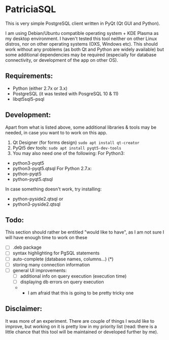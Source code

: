 PatriciaSQL
=============

This is very simple PostgreSQL client written in PyQt (Qt GUI and Python). 

I am using Debian/Ubuntu compatible operating system + KDE Plasma as my desktop environment. I haven't tested this tool neither on other Linux distros, nor on other operating systems (OXS, Windows etc). This should work without any problems (as both Qt and Python are widely available) but some additional dependencies may be required (especially for database connectivity, or development of the app on other OS).

Requirements:
---------------

- Python (either 2.7x or 3.x)
- PostgreSQL (it was tested with PosgreSQL 10 & 11)
- libqt5sql5-psql 

Development:
--------------

Apart from what is listed above, some additional libraries & tools may be needed, in case you want to to work on this app.

1. Qt Designer (for forms design) `sudo apt install qt-creator`
2. PyQt5 dev tools: `sudo apt install pyqt5-dev-tools`
3. You may also need one of the following:
   For Python3:
  * python3-pyqt5
  * python3-pyqt5.qtsql
   For Python 2.7.x:
  * python-pyqt5
  * python-pyqt5.qtsql

In case something doesn't work, try installing:
  * python-pyside2.qtsql
  or
  * python3-pyside2.qtsql

Todo:
------
This section should rather be entitled "would like to have", as I am not sure I will have enough time to work on these

 - [ ] .deb package
 - [ ] syntax highlighting for PgSQL statements
 - [ ] auto-complete (database names, columns...) (*)
 - [ ] storing many connection information
 - [ ] general UI improvements:
   - [ ] additional info on query execution (execution time)
   - [ ] displaying db errors on query execution
   
   * - I am afraid that this is going to be pretty tricky one

Disclaimer:
--------------
It was more of an experiment. There are couple of things I would like to improve, but working on it is pretty low in my priority list (read: there is a little chance that this tool will be maintained or developed further by me).
